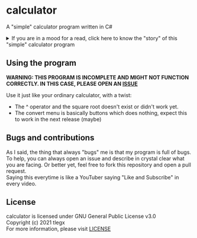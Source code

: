 # calculator
A "simple" calculator program written in C#</br>
<details>
<summary>If you are in a mood for a read, click here to know the "story" of this "simple" calculator program</summary>
This was, in fact, written by me a while ago (around late 2020). Although this is really interesting to me, I didn't have the time to maintain it. At the time I also didn't know about git so it couldn't be maintained by the community either. Luckily now I am able to bring it back from the dead, after lying unnoticed on my computer. Sadly, it didn't rise and shine, it was incomplete. The whole thing was just a mess I left a while back. You can know more details about it below.
</details>

## Using the program
**WARNING: THIS PROGRAM IS INCOMPLETE AND MIGHT NOT FUNCTION CORRECTLY. IN THIS CASE, PLEASE OPEN AN [ISSUE](https://github.com/tlegx/calculator/issues)**

Use it just like your ordinary calculator, with a twist:
- The ^ operator and the square root doesn't exist or didn't work yet.
- The convert menu is basically buttons which does nothing, expect this to work in the next release (maybe)

## Bugs and contributions
As I said, the thing that always "bugs" me is that my program is full of bugs. To help, you can always open an issue and describe in crystal clear what you are facing. Or better yet, feel free to fork this repository and open a pull request.</br>
Saying this everytime is like a YouTuber saying "Like and Subscribe" in every video.

## License
calculator is licensed under GNU General Public License v3.0</br>
Copyright (c) 2021 tlegx</br>
For more information, please visit [LICENSE](https://github.com/tlegx/calculator/blob/master/LICENSE)
